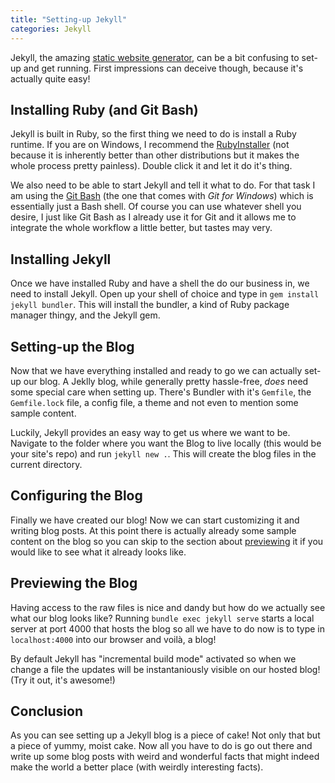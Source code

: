 ```yaml
---
title: "Setting-up Jekyll"
categories: Jekyll
---
```

Jekyll, the amazing [static website generator][jekyll site], can be a bit confusing to set-up and get running.
First impressions can deceive though, because it's actually quite easy!

<!-- endexcerpt -->

## Installing Ruby (and Git Bash)

Jekyll is built in Ruby, so the first thing we need to do is install a Ruby runtime. If you are on Windows,
I recommend the [RubyInstaller][rubyinstaller link] (not because it is inherently better than other distributions
but it makes the whole process pretty painless). Double click it and let it do it's thing.

We also need to be able to start Jekyll and tell it what to do. For that task I am using the [Git Bash][gitbash link]
(the one that comes with _Git for Windows_) which is essentially just a Bash shell. Of course you can use whatever shell you
desire, I just like Git Bash as I already use it for Git and it allows me to integrate the whole workflow a little
better, but tastes may very.


## Installing Jekyll

Once we have installed Ruby and have a shell the do our business in, we need to install Jekyll.
Open up your shell of choice and type in `gem install jekyll bundler`. This will install the bundler,
a kind of Ruby package manager thingy, and the Jekyll gem.

## Setting-up the Blog

Now that we have everything installed and ready to go we can actually set-up our blog.
A Jeklly blog, while generally pretty hassle-free, _does_ need some special care when setting up.
There's Bundler with it's `Gemfile`, the `Gemfile.lock` file, a config file, a theme and not even to mention
some sample content.

Luckily, Jekyll provides an easy way to get us where we want to be.
Navigate to the folder where you want the Blog to live locally (this would be your site's repo) and
run `jekyll new .`. This will create the blog files in the current directory.


## Configuring the Blog

Finally we have created our blog! Now we can start customizing it and writing blog posts. At this point
there is actually already some sample content on the blog so you can skip to the section about
[previewing](#previewing-the-blog) it if you would like to see what it already looks like.

## Previewing the Blog

Having access to the raw files is nice and dandy but how do we actually see what our blog looks like?
Running `bundle exec jekyll serve` starts a local server at port 4000 that hosts the blog so all we have to do now
is to type in `localhost:4000` into our browser and voilà, a blog!

By default Jekyll has "incremental build mode" activated so when we change a file the updates will be instantaniously
visible on our hosted blog! (Try it out, it's awesome!)

## Conclusion

As you can see setting up a Jekyll blog is a piece of cake! Not only that but a piece of yummy, moist cake.
Now all you have to do is go out there and write up some blog posts with weird and wonderful facts
that might indeed make the world a better place (with weirdly interesting facts).

[jekyll site]: https://jekyllrb.com/
[rubyinstaller link]: https://rubyinstaller.org/
[gitbash link]: https://git-for-windows.github.io/